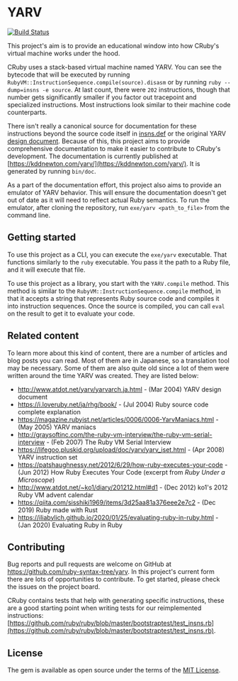 # YARV

[![Build Status](https://github.com/ruby-syntax-tree/yarv/workflows/Main/badge.svg)](https://github.com/ruby-syntax-tree/yarv/actions)

This project's aim is to provide an educational window into how CRuby's virtual machine works under the hood.

CRuby uses a stack-based virtual machine named YARV. You can see the bytecode that will be executed by running `RubyVM::InstructionSequence.compile(source).disasm` or by running `ruby --dump=insns -e source`. At last count, there were `202` instructions, though that number gets significantly smaller if you factor out tracepoint and specialized instructions. Most instructions look similar to their machine code counterparts.

There isn't really a canonical source for documentation for these instructions beyond the source code itself in [insns.def](https://github.com/ruby/ruby/blob/master/insns.def) or the original YARV [design document](http://www.atdot.net/yarv/yarvarch.ja.html). Because of this, this project aims to provide comprehensive documentation to make it easier to contribute to CRuby's development. The documentation is currently published at [https://kddnewton.com/yarv/](https://kddnewton.com/yarv/). It is generated by running `bin/doc`.

As a part of the documentation effort, this project also aims to provide an emulator of YARV behavior. This will ensure the documentation doesn't get out of date as it will need to reflect actual Ruby semantics. To run the emulator, after cloning the repository, run `exe/yarv <path_to_file>` from the command line.

## Getting started

To use this project as a CLI, you can execute the `exe/yarv` executable. That functions similarly to the `ruby` executable. You pass it the path to a Ruby file, and it will execute that file.

To use this project as a library, you start with the `YARV.compile` method. This method is similar to the `RubyVM::InstructionSequence.compile` method, in that it accepts a string that represents Ruby source code and compiles it into instruction sequences. Once the source is compiled, you can call `eval` on the result to get it to evaluate your code.

## Related content

To learn more about this kind of content, there are a number of articles and blog posts you can read. Most of them are in Japanese, so a translation tool may be necessary. Some of them are also quite old since a lot of them were written around the time YARV was created. They are listed below:

* http://www.atdot.net/yarv/yarvarch.ja.html - (Mar 2004) YARV design document
* https://i.loveruby.net/ja/rhg/book/ - (Jul 2004) Ruby source code complete explanation
* https://magazine.rubyist.net/articles/0006/0006-YarvManiacs.html - (May 2005) YARV maniacs
* http://graysoftinc.com/the-ruby-vm-interview/the-ruby-vm-serial-interview - (Feb 2007) The Ruby VM Serial Interview
* https://lifegoo.pluskid.org/upload/doc/yarv/yarv_iset.html - (Apr 2008) YARV instruction set
* https://patshaughnessy.net/2012/6/29/how-ruby-executes-your-code - (Jun 2012) How Ruby Executes Your Code (excerpt from _Ruby Under a Microscope_)
* http://www.atdot.net/~ko1/diary/201212.html#d1 - (Dec 2012) ko1's 2012 Ruby VM advent calendar
* https://qiita.com/sisshiki1969/items/3d25aa81a376eee2e7c2 - (Dec 2019) Ruby made with Rust
* https://iliabylich.github.io/2020/01/25/evaluating-ruby-in-ruby.html - (Jan 2020) Evaluating Ruby in Ruby

## Contributing

Bug reports and pull requests are welcome on GitHub at https://github.com/ruby-syntax-tree/yarv. In this project's current form there are lots of opportunities to contribute. To get started, please check the issues on the project board.

CRuby contains tests that help with generating specific instructions, these are a good starting point when writing tests for our reimplemented instructions: [https://github.com/ruby/ruby/blob/master/bootstraptest/test_insns.rb](https://github.com/ruby/ruby/blob/master/bootstraptest/test_insns.rb).

## License

The gem is available as open source under the terms of the [MIT License](https://opensource.org/licenses/MIT).
